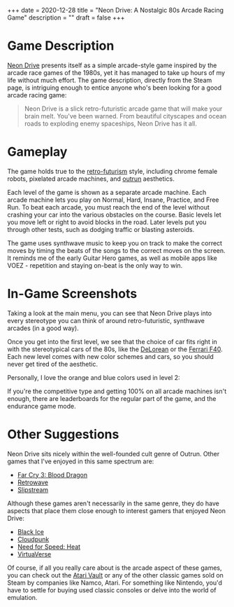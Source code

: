 +++
date = 2020-12-28
title = "Neon Drive: A Nostalgic 80s Arcade Racing Game"
description = ""
draft = false
+++

# Game Description

[Neon Drive](https://store.steampowered.com/app/433910/Neon_Drive/) presents
itself as a simple arcade-style game inspired by the arcade race games of the
1980s, yet it has managed to take up hours of my life without much effort. The
game description, directly from the Steam page, is intriguing enough to entice
anyone who's been looking for a good arcade racing game:

> Neon Drive is a slick retro-futuristic arcade game that will make your brain
> melt. You've been warned. From beautiful cityscapes and ocean roads to
> exploding enemy spaceships, Neon Drive has it all.

# Gameplay

The game holds true to the
[retro-futurism](https://en.wikipedia.org/wiki/Retrofuturism) style, including
chrome female robots, pixelated arcade machines, and
[outrun](https://teddit.net/r/outrun/) aesthetics.

Each level of the game is shown as a separate arcade machine. Each arcade
machine lets you play on Normal, Hard, Insane, Practice, and Free Run. To beat
each arcade, you must reach the end of the level without crashing your car into
the various obstacles on the course. Basic levels let you move left or right to
avoid blocks in the road. Later levels put you through other tests, such as
dodging traffic or blasting asteroids.

The game uses synthwave music to keep you on track to make the correct moves by
timing the beats of the songs to the correct moves on the screen. It reminds me
of the early Guitar Hero games, as well as mobile apps like VOEZ - repetition
and staying on-beat is the only way to win.

# In-Game Screenshots

Taking a look at the main menu, you can see that Neon Drive plays into every
stereotype you can think of around retro-futuristic, synthwave arcades (in a
good way).

Once you get into the first level, we see that the choice of car fits right in
with the stereotypical cars of the 80s, like the
[DeLorean](https://en.wikipedia.org/wiki/DMC_DeLorean) or the [Ferrari
F40](https://en.wikipedia.org/wiki/Ferrari_F40). Each new level comes with new
color schemes and cars, so you should never get tired of the aesthetic.

Personally, I love the orange and blue colors used in level 2:

If you're the competitive type and getting 100% on all arcade machines isn't
enough, there are leaderboards for the regular part of the game, and the
endurance game mode.

# Other Suggestions

Neon Drive sits nicely within the well-founded cult genre of Outrun. Other games
that I've enjoyed in this same spectrum are:

-   [Far Cry 3: Blood
    Dragon](https://store.steampowered.com/app/233270/Far_Cry_3__Blood_Dragon/)
-   [Retrowave](https://store.steampowered.com/app/1239690/Retrowave/)
-   [Slipstream](https://store.steampowered.com/app/732810/Slipstream/)

Although these games aren't necessarily in the same genre, they do have aspects
that place them close enough to interest gamers that enjoyed Neon Drive:

-   [Black Ice](https://store.steampowered.com/app/311800/Black_Ice/)
-   [Cloudpunk](https://store.steampowered.com/app/746850/Cloudpunk/)
-   [Need for Speed:
    Heat](https://store.steampowered.com/app/1222680/Need_for_Speed_Heat/)
-   [VirtuaVerse](https://store.steampowered.com/app/1019310/VirtuaVerse/)

Of course, if all you really care about is the arcade aspect of these games, you
can check out the [Atari
Vault](https://store.steampowered.com/app/400020/Atari_Vault/) or any of the
other classic games sold on Steam by companies like Namco, Atari. For something
like Nintendo, you'd have to settle for buying used classic consoles or delve
into the world of emulation.
